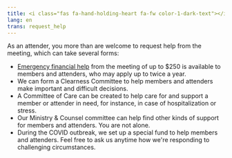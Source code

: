 ```yaml
---
title: <i class="fas fa-hand-holding-heart fa-fw color-1-dark-text"></i> Request help
lang: en
trans: request_help
---
```

As an attender, you more than are welcome to request help from the meeting, which can take several forms:
* [Emergency financial help](/new_attender/discretionary_fund) from the meeting of up to $250 is available to members and attenders, who may apply up to twice a year.
* We can form a Clearness Committee to help members and attenders make important and difficult decisions.
* A Committee of Care can be created to help care for and support a member or attender in need, for instance, in case of hospitalization or stress.
* Our Ministry & Counsel committee can help find other kinds of support for members and attenders. You are not alone.
* During the COVID outbreak, we set up a special fund to help members and attenders. Feel free to ask us anytime how we're responding to challenging circumstances.
